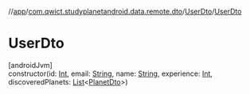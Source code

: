 //[app](../../../index.md)/[com.qwict.studyplanetandroid.data.remote.dto](../index.md)/[UserDto](index.md)/[UserDto](-user-dto.md)

# UserDto

[androidJvm]\
constructor(id: [Int](https://kotlinlang.org/api/latest/jvm/stdlib/kotlin/-int/index.html), email: [String](https://kotlinlang.org/api/latest/jvm/stdlib/kotlin/-string/index.html), name: [String](https://kotlinlang.org/api/latest/jvm/stdlib/kotlin/-string/index.html), experience: [Int](https://kotlinlang.org/api/latest/jvm/stdlib/kotlin/-int/index.html), discoveredPlanets: [List](https://kotlinlang.org/api/latest/jvm/stdlib/kotlin.collections/-list/index.html)&lt;[PlanetDto](../-planet-dto/index.md)&gt;)
